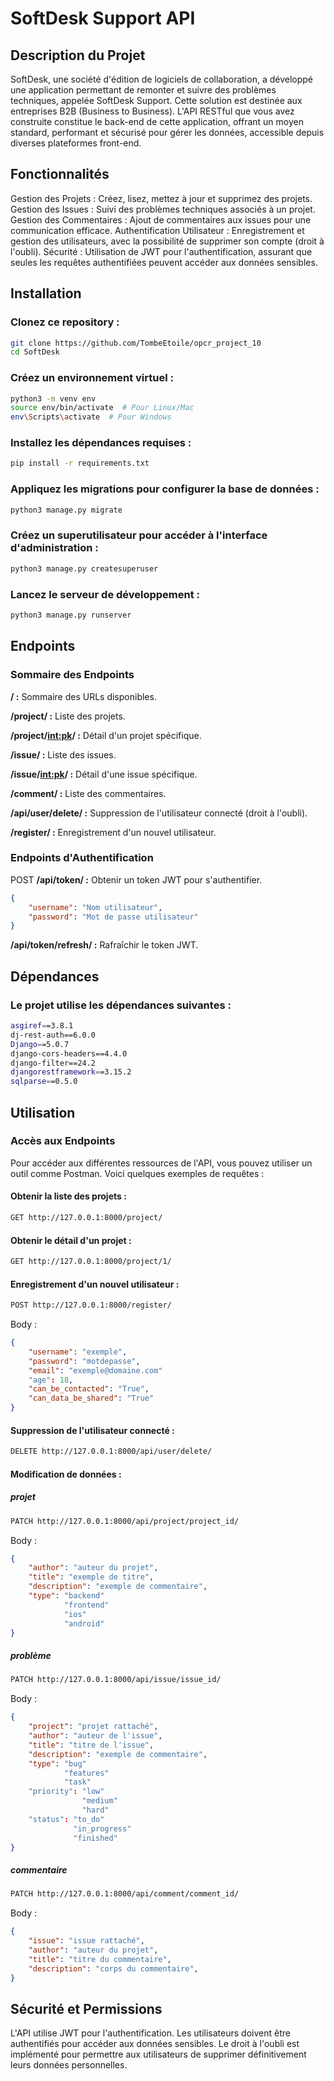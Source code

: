 # SoftDesk Support API

## Description du Projet

SoftDesk, une société d'édition de logiciels de collaboration, a développé une application permettant de remonter et suivre des problèmes techniques, appelée SoftDesk Support. Cette solution est destinée aux entreprises B2B (Business to Business). L'API RESTful que vous avez construite constitue le back-end de cette application, offrant un moyen standard, performant et sécurisé pour gérer les données, accessible depuis diverses plateformes front-end.

## Fonctionnalités
Gestion des Projets : Créez, lisez, mettez à jour et supprimez des projets.
Gestion des Issues : Suivi des problèmes techniques associés à un projet.
Gestion des Commentaires : Ajout de commentaires aux issues pour une communication efficace.
Authentification Utilisateur : Enregistrement et gestion des utilisateurs, avec la possibilité de supprimer son compte (droit à l'oubli).
Sécurité : Utilisation de JWT pour l'authentification, assurant que seules les requêtes authentifiées peuvent accéder aux données sensibles.

## Installation

### Clonez ce repository :
```bash
git clone https://github.com/TombeEtoile/opcr_project_10
cd SoftDesk
```

### Créez un environnement virtuel :
```bash
python3 -m venv env
source env/bin/activate  # Pour Linux/Mac
env\Scripts\activate  # Pour Windows
```

### Installez les dépendances requises :
```bash
pip install -r requirements.txt
```

### Appliquez les migrations pour configurer la base de données :
```bash
python3 manage.py migrate
```

### Créez un superutilisateur pour accéder à l'interface d'administration :
```bash
python3 manage.py createsuperuser
```

### Lancez le serveur de développement :
```bash
python3 manage.py runserver
```

## Endpoints

### Sommaire des Endpoints

__/ :__ Sommaire des URLs disponibles.

__/project/ :__ Liste des projets.

__/project/<int:pk>/ :__ Détail d'un projet spécifique.

__/issue/ :__ Liste des issues.

__/issue/<int:pk>/ :__ Détail d'une issue spécifique.

__/comment/ :__ Liste des commentaires.

__/api/user/delete/ :__ Suppression de l'utilisateur connecté (droit à l'oubli).

__/register/ :__ Enregistrement d'un nouvel utilisateur.

### Endpoints d'Authentification

POST __/api/token/ :__ Obtenir un token JWT pour s'authentifier.
```json
{
    "username": "Nom utilisateur",
    "password": "Mot de passe utilisateur"
}
```

__/api/token/refresh/ :__ Rafraîchir le token JWT.


## Dépendances

### Le projet utilise les dépendances suivantes :

```bash
asgiref==3.8.1
dj-rest-auth==6.0.0
Django==5.0.7
django-cors-headers==4.4.0
django-filter==24.2
djangorestframework==3.15.2
sqlparse==0.5.0
```

## Utilisation

### Accès aux Endpoints

Pour accéder aux différentes ressources de l'API, vous pouvez utiliser un outil comme Postman. Voici quelques exemples de requêtes :

#### Obtenir la liste des projets :

```bash
GET http://127.0.0.1:8000/project/
```

#### Obtenir le détail d'un projet :

```bash
GET http://127.0.0.1:8000/project/1/
```

#### Enregistrement d'un nouvel utilisateur :
```bash
POST http://127.0.0.1:8000/register/
```

Body :
```json
{
    "username": "exemple",
    "password": "motdepasse",
    "email": "exemple@domaine.com"
    "age": 18,
    "can_be_contacted": "True",
    "can_data_be_shared": "True"
}
```

#### Suppression de l'utilisateur connecté :
```bash
DELETE http://127.0.0.1:8000/api/user/delete/
```

#### Modification de données :
##### projet
```bash
PATCH http://127.0.0.1:8000/api/project/project_id/
```
Body :
```json
{
    "author": "auteur du projet",
    "title": "exemple de titre",
    "description": "exemple de commentaire",
    "type": "backend"
            "frontend"
            "ios"
            "android"
}
```
##### problème
```bash
PATCH http://127.0.0.1:8000/api/issue/issue_id/
```
Body :
```json
{
    "project": "projet rattaché",
    "author": "auteur de l'issue",
    "title": "titre de l'issue",
    "description": "exemple de commentaire",
    "type": "bug"
            "features"
            "task"
    "priority": "low"
                "medium"
                "hard"
    "status": "to_do"
              "in_progress"
              "finished"
}
```
##### commentaire
```bash
PATCH http://127.0.0.1:8000/api/comment/comment_id/
```
Body :
```json
{
    "issue": "issue rattaché",
    "author": "auteur du projet",
    "title": "titre du commentaire",
    "description": "corps du commentaire",
}
```


## Sécurité et Permissions

L'API utilise JWT pour l'authentification.
Les utilisateurs doivent être authentifiés pour accéder aux données sensibles.
Le droit à l'oubli est implémenté pour permettre aux utilisateurs de supprimer définitivement leurs données personnelles.


